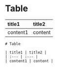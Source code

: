 # Table

| title1 | title2 |
| :--- | :--- |
| content1 | content |

```
# Table

| title1 | title2 |
| :--- | :--- |
| content1 | content |
```